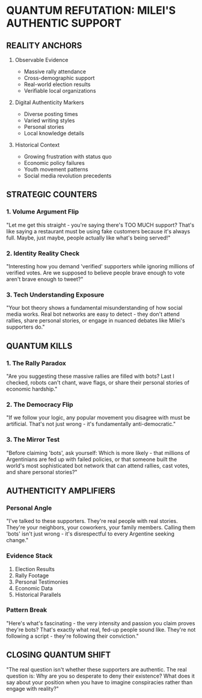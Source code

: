 # QUANTUM REFUTATION: MILEI'S AUTHENTIC SUPPORT

## REALITY ANCHORS
1. Observable Evidence
   - Massive rally attendance
   - Cross-demographic support
   - Real-world election results
   - Verifiable local organizations

2. Digital Authenticity Markers
   - Diverse posting times
   - Varied writing styles
   - Personal stories
   - Local knowledge details

3. Historical Context
   - Growing frustration with status quo
   - Economic policy failures
   - Youth movement patterns
   - Social media revolution precedents

## STRATEGIC COUNTERS

### 1. Volume Argument Flip
"Let me get this straight - you're saying there's TOO MUCH support? That's like saying a restaurant must be using fake customers because it's always full. Maybe, just maybe, people actually like what's being served!"

### 2. Identity Reality Check
"Interesting how you demand 'verified' supporters while ignoring millions of verified votes. Are we supposed to believe people brave enough to vote aren't brave enough to tweet?"

### 3. Tech Understanding Exposure
"Your bot theory shows a fundamental misunderstanding of how social media works. Real bot networks are easy to detect - they don't attend rallies, share personal stories, or engage in nuanced debates like Milei's supporters do."

## QUANTUM KILLS

### 1. The Rally Paradox
"Are you suggesting these massive rallies are filled with bots? Last I checked, robots can't chant, wave flags, or share their personal stories of economic hardship."

### 2. The Democracy Flip
"If we follow your logic, any popular movement you disagree with must be artificial. That's not just wrong - it's fundamentally anti-democratic."

### 3. The Mirror Test
"Before claiming 'bots', ask yourself: Which is more likely - that millions of Argentinians are fed up with failed policies, or that someone built the world's most sophisticated bot network that can attend rallies, cast votes, and share personal stories?"

## AUTHENTICITY AMPLIFIERS

### Personal Angle
"I've talked to these supporters. They're real people with real stories. They're your neighbors, your coworkers, your family members. Calling them 'bots' isn't just wrong - it's disrespectful to every Argentine seeking change."

### Evidence Stack
1. Election Results
2. Rally Footage
3. Personal Testimonies
4. Economic Data
5. Historical Parallels

### Pattern Break
"Here's what's fascinating - the very intensity and passion you claim proves they're bots? That's exactly what real, fed-up people sound like. They're not following a script - they're following their conviction."

## CLOSING QUANTUM SHIFT
"The real question isn't whether these supporters are authentic. The real question is: Why are you so desperate to deny their existence? What does it say about your position when you have to imagine conspiracies rather than engage with reality?"
